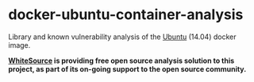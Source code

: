 # docker-ubuntu-container-analysis

Library and known vulnerability analysis of the [Ubuntu](http://www.ubuntu.com/) (14.04) docker image.

**[WhiteSource](http://www.whitesourcesoftware.com/) is providing free open source analysis solution to this project, as part of its on-going support to the open source community.**
